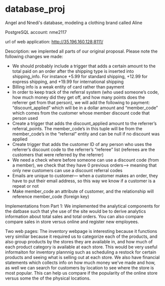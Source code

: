 # database_proj
Angel and Nnedi's database, modeling a clothing brand called Aline 

PostgreSQL account: nme2117

url of web application: http://35.196.160.128:8111/

Description: we implented all parts of our original proposal. Please note the following changes we made:
- We should probably include a trigger that adds a certain amount to the total paid on an order after the shipping type is inserted into shipping_info. For instance +5.99 for standard shipping, +12.99 for express shipping, and +19.99 for international shipping
- Billing info is a weak entity of card rather than payment
- In order to keep track of the referral system (who used someone’s code, how much money did they get off, and how many points does the referrer get from that person), we will add the following to payment: “discount_applied” which will be in a dollar amount and  “member_code” which comes from the customer whose member discount code that person used 
- Create a trigger that adds the discount_applied amount to the referrer’s referral_points. The member_code’s in this tuple will be from the member_code’s in the “referral” entity and can be null if no discount was applied
- Create trigger that adds the customer ID of any person who uses the referrer’s discount code to the referrer’s “referee” list (referees are the customers that were referred by the referrer)
- We need a check where before someone can use a discount code (from a member), we check that they have 0 previous orders—> meaning that only new customers can use a discount referral codes
- Emails are unique to customer— when a customer makes an order, they have to put their email address, so this way we know if a customer is a repeat or not
- Make member_code an attribute of customer, and the relationship will reference member_code (foreign key)

Implementations from Part 1: 
We implemented the analytical components for the datbase such that yhe use of the site would be to derive analytics information about total sales and total orders. You can also compare compare sales in store versus online and register new employees.

Two web pages:
The inventory webpage is interesting because it functions very similiar because it required us to categorize each of the products, and also group products by the stores they are available in, and how much of each product category is available at each store. This would be very useful informaiton for inventory plannnig such as scheduling a restock for certain products and seeing what is selling out at each store. We also have financial statements which collects info on how much money we've made and how, as well we can search for customers by location to see where the store is most popular. This can help us compare if the popularity of the online store versus some the of the physical locations.
